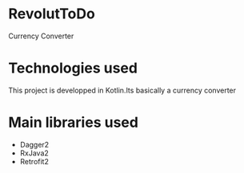 # RevolutToDo
Currency Converter
# Technologies used
This project is developped in Kotlin.Its basically a currency converter
# Main libraries used

* Dagger2
* RxJava2
* Retrofit2
